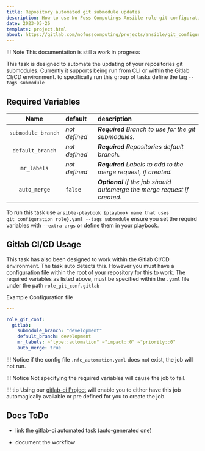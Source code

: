```yaml
---
title: Repository automated git submodule updates
description: How to use No Fuss Computings Ansible role git configuration tagged task, git submodules.
date: 2023-05-26
template: project.html
about: https://gitlab.com/nofusscomputing/projects/ansible/git_configuration
---
```


!!! Note
    This documentation is still a work in progress

This task is designed to automate the updating of your repositories git submodules. Currently it supports being run from CLI or within the Gitlab CI/CD environment. to specifically run this group of tasks define the tag `--tags submodule`


## Required Variables

| Name | default | description |
|:---:| :---|:---|
| `submodule_branch` | *not defined* | ***Required** Branch to use for the git submodules.* |
| `default_branch` | *not defined* | ***Required** Repositories default branch.* |
| `mr_labels` | *not defined* | ***Required** Labels to add to the merge request, if created.* |
| `auto_merge` | `false` | ***Optional** If the job should automerge the merge request if created.* |

To run this task use `ansible-playbook {playbook name that uses git_configuration role}.yaml --tags submodule` ensure you set the requird variables with `--extra-args` or define them in your playbook.


## Gitlab CI/CD Usage

This task has also been designed to work within the Gitlab CI/CD environment. The task auto detects this. However you must have a configuration file within the root of your repository for this to work. The required variables as listed above, must be specified within the `.yaml` file under the path `role_git_conf.gitlab`

Example Configuration file

``` yaml title=".nfc_automation.yaml" linenums="1"
---

role_git_conf:
  gitlab:
    submodule_branch: "development"
    default_branch: development
    mr_labels: ~"type::automation" ~"impact::0" ~"priority::0"
    auto_merge: true

```

!!! Notice
    if the config file `.nfc_automation.yaml` does not exist, the job will not run.

!!! Notice
    Not specifying the required variables will cause the job to fail.

!!! tip
    Using our [gitlab-ci Project](../gitlab-ci/index.md) will enable you to either have this job automagically available or pre defined for you to create the job.


## Docs ToDo

- link the gitlab-ci automated task (auto-generated one)

- document the workflow
